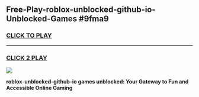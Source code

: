 
## Free-Play-roblox-unblocked-github-io-Unblocked-Games #9fma9
<h3>
<a href="https://news.freeplayer.one?title=roblox-unblocked-github-io&ref=8M">CLICK TO PLAY</a></h3>
<hr>

<h3>
<a href="https://news.freeplayer.one?title=roblox-unblocked-github-io&ref=8M">CLICK 2 PLAY</a>
  
</h3>

<a href="https://news.freeplayer.one?title=roblox-unblocked-github-io&ref=8M"><img src="https://clearcache.store/games.png"></a>


**roblox-unblocked-github-io games unblocked: Your Gateway to Fun and Accessible Online Gaming**
